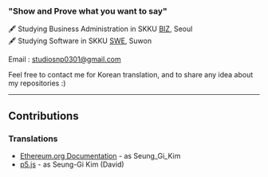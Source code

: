 ### "Show and Prove what you want to say"
<div align=right> 

<!---
[![Hits](https://hits.seeyoufarm.com/api/count/incr/badge.svg?url=https%3A%2F%2Fgithub.com%2FSNP0301&count_bg=%2359A6FF&title_bg=%23555555&icon=&icon_color=%23E7E7E7&title=Today+%2F+Total&edge_flat=false)](https://hits.seeyoufarm.com)
--->

<div align = left>

🖋 Studying Business Administration in SKKU [BIZ](https://biz.skku.edu/eng_bizskk/index.do), Seoul <br>
🖋 Studying Software in SKKU [SWE](https://cs.skku.edu/en), Suwon <br>

Email : [studiosnp0301@gmail.com](studiosnp0301@gmail.com)

Feel free to contact me for Korean translation, and to share any idea about my repositories :)

  
-----
## Contributions
### Translations
- [Ethereum.org Documentation](https://ethereum.org/en/contributing/translation-program/contributors/) - as Seung_Gi_Kim
- [p5.js](https://github.com/processing/p5.js/blob/main/README.md) - as Seung-Gi Kim (David)

